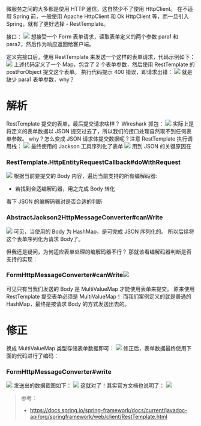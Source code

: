 微服务之间的大多都是使用 HTTP 通信，这自然少不了使用 HttpClient。
在不适用 Spring 前，一般使用 Apache HttpClient 和 Ok HttpClient 等，而一旦引入 Spring，就有了更好选择 -  RestTemplate。

接口：
![](https://img-blog.csdnimg.cn/f7633a690cec471787c55a5b34722db1.png?x-oss-process=image/watermark,type_ZHJvaWRzYW5zZmFsbGJhY2s,shadow_50,text_Q1NETiBASmF2YUVkZ2Uu,size_20,color_FFFFFF,t_70,g_se,x_16)
想接受一个 Form 表单请求，读取表单定义的两个参数 para1 和 para2，然后作为响应返回给客户端。

定义完接口后，使用 RestTemplate 来发送一个这样的表单请求，代码示例如下：
![](https://img-blog.csdnimg.cn/96362640fa3b4354b5b0a32687c302b1.png?x-oss-process=image/watermark,type_ZHJvaWRzYW5zZmFsbGJhY2s,shadow_50,text_Q1NETiBASmF2YUVkZ2Uu,size_20,color_FFFFFF,t_70,g_se,x_16)
上述代码定义了一个 Map，包含了 2 个表单参数，然后使用 RestTemplate 的 postForObject 提交这个表单。
执行代码提示 400 错误，即请求出错：
![](https://img-blog.csdnimg.cn/a2dfa488fb0f415aacb08441bd35e76d.png?x-oss-process=image/watermark,type_ZHJvaWRzYW5zZmFsbGJhY2s,shadow_50,text_Q1NETiBASmF2YUVkZ2Uu,size_20,color_FFFFFF,t_70,g_se,x_16)
就是缺少 para1 表单参数，why？
# 解析
RestTemplate 提交的表单，最后提交请求啥样？
Wireshark 抓包：
![](https://img-blog.csdnimg.cn/94de06901df043ac9fa9a8de77ed9fd6.png?x-oss-process=image/watermark,type_ZHJvaWRzYW5zZmFsbGJhY2s,shadow_50,text_Q1NETiBASmF2YUVkZ2Uu,size_20,color_FFFFFF,t_70,g_se,x_16)
实际上是将定义的表单数据以 JSON 提交过去了，所以我们的接口处理自然取不到任何表单参数。
why？怎么变成 JSON 请求体提交数据呢？注意 RestTemplate  执行调用栈：
![](https://img-blog.csdnimg.cn/63895ac7bac84bde8dce1d208938af54.png?x-oss-process=image/watermark,type_ZHJvaWRzYW5zZmFsbGJhY2s,shadow_50,text_Q1NETiBASmF2YUVkZ2Uu,size_20,color_FFFFFF,t_70,g_se,x_16)
最终使用的 Jackson 工具序列化了表单
![](https://img-blog.csdnimg.cn/8f4582ece1c244baabe31b43463db638.png?x-oss-process=image/watermark,type_ZHJvaWRzYW5zZmFsbGJhY2s,shadow_50,text_Q1NETiBASmF2YUVkZ2Uu,size_20,color_FFFFFF,t_70,g_se,x_16)
用到 JSON 的关键原因在
### RestTemplate.HttpEntityRequestCallback#doWithRequest
![](https://img-blog.csdnimg.cn/c779397a10a14cf3a9b5fe3635b22b8b.png?x-oss-process=image/watermark,type_ZHJvaWRzYW5zZmFsbGJhY2s,shadow_50,text_Q1NETiBASmF2YUVkZ2Uu,size_20,color_FFFFFF,t_70,g_se,x_16)
根据当前要提交的 Body 内容，遍历当前支持的所有编解码器:
- 若找到合适编解码器，用之完成 Body 转化

看下 JSON 的编解码器对是否合适的判断
### AbstractJackson2HttpMessageConverter#canWrite
![](https://img-blog.csdnimg.cn/cf45893c65b5498eb2d16638ce7873e5.png?x-oss-process=image/watermark,type_ZHJvaWRzYW5zZmFsbGJhY2s,shadow_50,text_Q1NETiBASmF2YUVkZ2Uu,size_20,color_FFFFFF,t_70,g_se,x_16)
可见，当使用的 Body 为 HashMap，是可完成 JSON 序列化的。
所以后续将这个表单序列化为请求 Body了。

但我还是疑问，为何适应表单处理的编解码器不行？
那就该看编解码器判断是否支持的实现：
### FormHttpMessageConverter#canWrite![](https://img-blog.csdnimg.cn/ee0f19a3ed6c43269a58ddb3179591f5.png?x-oss-process=image/watermark,type_ZHJvaWRzYW5zZmFsbGJhY2s,shadow_50,text_Q1NETiBASmF2YUVkZ2Uu,size_20,color_FFFFFF,t_70,g_se,x_16)
可见只有当我们发送的 Body 是 MultiValueMap 才能使用表单来提交。
原来使用 RestTemplate 提交表单必须是 MultiValueMap！
而我们案例定义的就是普通的 HashMap，最终是按请求 Body 的方式发送出去的。
# 修正
换成 MultiValueMap 类型存储表单数据即可：
![](https://img-blog.csdnimg.cn/ace1283803104462bab2261d6f9789d3.png)
修正后，表单数据最终使用下面的代码进行了编码：
### FormHttpMessageConverter#write
![](https://img-blog.csdnimg.cn/312d71a80572443b8bb153dcdbd15e0e.png?x-oss-process=image/watermark,type_ZHJvaWRzYW5zZmFsbGJhY2s,shadow_50,text_Q1NETiBASmF2YUVkZ2Uu,size_20,color_FFFFFF,t_70,g_se,x_16)
发送出的数据截图如下：
![](https://img-blog.csdnimg.cn/244f8819935244d59083e66ca6b16ea4.png?x-oss-process=image/watermark,type_ZHJvaWRzYW5zZmFsbGJhY2s,shadow_50,text_Q1NETiBASmF2YUVkZ2Uu,size_20,color_FFFFFF,t_70,g_se,x_16)
这就对了！其实官方文档也说明了：
![](https://img-blog.csdnimg.cn/7020d620d5b544a29d022877dcfac1a8.png?x-oss-process=image/watermark,type_ZHJvaWRzYW5zZmFsbGJhY2s,shadow_50,text_Q1NETiBASmF2YUVkZ2Uu,size_20,color_FFFFFF,t_70,g_se,x_16)

> 参考：
> - https://docs.spring.io/spring-framework/docs/current/javadoc-api/org/springframework/web/client/RestTemplate.html